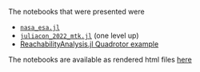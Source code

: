 The notebooks that were presented were
- [`nasa_esa.jl`](https://github.com/JuliaControl/ControlExamples.jl/blob/master/presentations/esa_nasa/nasa_esa.jl)
- [`juliacon_2022_mtk.jl`](https://github.com/JuliaControl/ControlExamples.jl/blob/master/presentations/juliacon_2022_mtk.jl) (one level up)
- [ReachabilityAnalysis.jl Quadrotor example](https://juliareach.github.io/ReachabilityAnalysis.jl/dev/generated_examples/Quadrotor/)

The notebooks are available as rendered html files [here](https://drive.google.com/drive/folders/1U5T6-KQs_bhtmzSpTh_cMMSIdy0cXei6?usp=sharing)